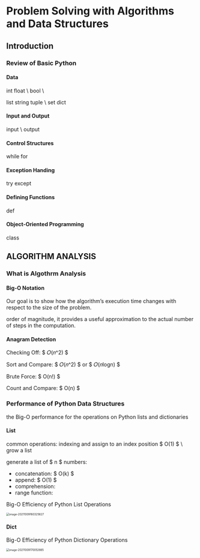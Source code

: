 # Problem Solving with Algorithms and Data Structures

## Introduction
### Review of Basic Python
#### Data
int float \ bool \ 

list string tuple \ set dict

#### Input and Output
input \ output

#### Control Structures
while for

#### Exception Handing
try except

#### Defining Functions
def 

#### Object-Oriented Programming
class

## ALGORITHM ANALYSIS
### What is Algothrm Analysis
#### Big-O Notation
Our goal is to show how the algorithm’s execution time changes
with respect to the size of the problem.

order of magnitude, it provides a useful approximation to the actual number of steps in the computation.

#### Anagram Detection
Checking Off: $ 𝑂(𝑛^2) $

Sort and Compare: $ 𝑂(𝑛^2) $ or $ 𝑂(𝑛logn) $

Brute Force: $ O(n!) $

Count and Compare: $ O(n) $

### Performance of Python Data Structures
the Big-O performance for the operations on Python lists and dictionaries
#### List
common operations: indexing and assign to an index position $ O(1) $ \ grow a list 

generate a list of $ n $ numbers: 
* concatenation: $ O(k) $
* append: $ O(1) $
* comprehension: 
* range function: 

Big-O Efficiency of Python List Operations

<img src="C:\Users\Yim\AppData\Roaming\Typora\typora-user-images\image-20211009160325627.png" alt="image-20211009160325627" style="zoom:50%;" />

#### Dict
Big-O Efficiency of Python Dictionary Operations

<img src="C:\Users\Yim\AppData\Roaming\Typora\typora-user-images\image-20211009170052665.png" alt="image-20211009170052665" style="zoom:50%;" />











